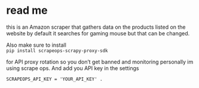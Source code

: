 # read me 
this is an Amazon scraper that gathers data on the products listed on the website by default it searches for gaming mouse but that can be changed.

Also make sure to install  
`pip install scrapeops-scrapy-proxy-sdk`

for API proxy rotation so you don’t get banned and monitoring  personally im using scrape ops.
 And add you API key in the settings 
 
`SCRAPEOPS_API_KEY = 'YOUR_API_KEY' .`
